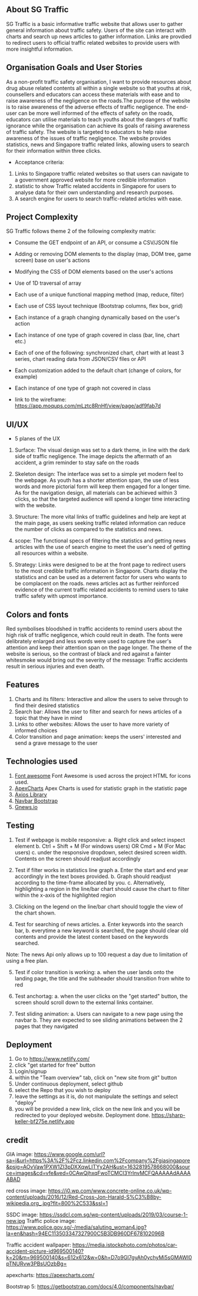 ## About SG Traffic

SG Traffic is a basic informative traffic website that allows user to gather general information about traffic safety. Users of the site can interact with charts and search up news articles to gather information. Links are provdied to redirect users to official traffic related websites to provide users with more insightful information.

## Organisation Goals and User Stories
As a non-profit traffic safety organisation, I want to provide resources about drug abuse related contents all within a single website so that youths at risk, counsellers and educators can access these materials with ease and to raise awareness of the negligence on the roads.The purpose of the website is to raise awareness of the adverse effects of traffic negligence. The end-user can be more well informed of the effects of safety on the roads, educators can utilise materials to teach youths about the dangers of traffic ignorance while the organisation can achieve its goals of raising awareness of traffic safety.
The website is targeted to educators to help raise awareness of the issues of traffic negligence. The website provides statistics, news and Singapore traffic related links, allowing users to search for their information within three clicks.

* Acceptance criteria: 
1. Links to Singapore traffic related websites so that users can navigate to a government approved website for more credible information
2. statistic to show Traffic related accidents in Singapore for users to analyse data for their own understanding and research purposes.
3. A search engine for users to search traffic-related articles with ease.

## Project Complexity

SG Traffic follows theme 2 of the following complexity matrix:

* Consume the GET endpoint of an API, or consume a CSV/JSON file
* Adding or removing DOM elements to the display (map, DOM tree, game screen) base on user's actions
* Modifying the CSS of DOM elements based on the user's actions 
* Use of 1D traversal of array 
* Each use of a unique functional mapping method (map, reduce, filter)
* Each use of CSS layout technique (Bootstrap columns, flex box, grid) 
* Each instance of a graph changing dynamically based on the user's action 
* Each instance of one type of graph covered in class (bar, line, chart etc.) 
* Each of one of the following: synchronized chart, chart with at least 3 series, chart reading data from JSON/CSV files or API 
* Each customization added to the default chart (change of colors, for example) 
* Each instance of one type of graph not covered in class

* link to the wireframe: https://app.moqups.com/mLztc8RnHf/view/page/adf9fab7d


## UI/UX

* 5 planes of the UX
1. Surface: The visual design was set to a dark theme, in line with the dark side of traffic negligence. The image depicts the aftermath of an accident, a grim reminder to stay safe on the roads

2. Skeleton design: The interface was set to a simple yet modern feel to the webpage. As youth has a shorter attention span, the use of less words and more pictorial form will keep them engaged for a longer time. As for the navigation design, all materials can be achieved within 3 clicks, so that the targeted audience will spend a longer time interacting with the website.

3. Structure: The more vital links of traffic guidelines and help are kept at the main page, as users seeking traffic related information can reduce the number of clicks as compared to the statistics and news. 

4. scope: The functional specs of filtering the statistics and getting news articles with the use of search engine to meet the user's need of getting all resources within a website.

5. Strategy: Links were designed to be at the front page to redirect users to the most credible traffic information in Singapore. Charts display the statistics and can be used as a deterrent factor for users who wants to be complacent on the roads. news articles act as further reinforced evidence of the current traffic related accidents to remind users to take traffic safety with upmost importance.

## Colors and fonts
Red symbolises bloodshed in traffic accidents to remind users about the high risk of traffic negligence, which could reult in death.
The fonts were delibrately enlarged and less words were used to capture the user's attention and keep their attention span on the page longer. The theme of the website is serious, so the contrast of black and red against a fainter whitesmoke would bring out the severity of the message: Traffic accidents result in serious injuries and even death.

## Features
1. Charts and its filters: Interactive and allow the users to seive through to find their desired statistics
2. Search bar: Allows the user to filter and search for news articles of a topic that they have in mind
3. Links to other websites: Allows the user to have more variety of informed choices
4. Color transition and page animation: keeps the users' interested and send a grave message to the user

## Technologies used
1. [Font awesome](https://fontawesome.com/ "Font Awesome")
   Font Awesome is used across the project HTML for icons used.
2. [ApexCharts](https://apexcharts.com/ "Apex Charts")
   Apex Charts is used for statistic graph in the statistic page
3. [Axios Library](https://cdnjs.cloudflare.com/ajax/libs/axios/0.19.2/axios.min.js "Axios Library")
4. [Navbar Bootstrap](https://getbootstrap.com/docs/4.0/components/navbar/ "Bootstrap5 Navbar")
5. [Gnews.io](https://gnews.io/ "Gnews.io")


## Testing
1. Test if webpage is mobile responsive: 
    a. Right click and select inspect element
    b. Ctrl + Shift + M (For windows users) OR Cmd + M (For Mac users)
    c. under the responsive dropdown, select desired screen width. Contents on the screen should readjust accordingly

2. Test if filter works in statistics line graph
    a. Enter the start and end year accordingly in the text boxes provided.
    b. Graph should readjust according to the time-frame allocated by you.
    c. Alternatively, highlighting a region in the line/bar chart should cause the chart to filter within the x-axis of the highlighted region

3. Clicking on the legend on the line/bar chart should toggle the view of the chart shown.

4. Test for searching of news articles.
    a. Enter keywords into the search bar,
    b. everytime a new keyword is searched, the page should clear old contents and provide the latest content based on the keywords searched.
    
Note: The news Api only allows up to 100 request a day due to limitation of using a free plan.

5. Test if color transition is working:
    a. when the user lands onto the landing page, the title and the subheader should transition from white to red

6. Test anchortag:
    a. when the user clicks on the "get started" button, the screen should scroll down to the external links container.

7. Test sliding animation:
    a. Users can navigate to a new page using the navbar
    b. They are expected to see sliding animations between the 2 pages that they navigated

## Deployment
1. Go to https://www.netlify.com/
2. click "get started for free" button
3. Login/signup
4. within the "Team overview" tab, click on "new site from git" button
5. Under continuous deployment, select github
6. select the Repo that you wish to deploy
7. leave the settings as it is, do not manipulate the settings and select "deploy"
8. you will be provided a new link, click on the new link and you will be redirected to your deployed website. Deployment done.
https://sharp-keller-bf275e.netlify.app
## credit 

GIA image: https://www.google.com/url?sa=i&url=https%3A%2F%2Fcz.linkedin.com%2Fcompany%2Fgiasingapore&psig=AOvVaw1PXW1ZI3pDXXqwLITYy2AH&ust=1632819578668000&source=images&cd=vfe&ved=0CAwQjhxqFwoTCMCI3YrlnvMCFQAAAAAdAAAAABAD

red cross image: https://i0.wp.com/www.concrete-online.co.uk/wp-content/uploads/2016/12/Red-Cross-Jon-Harald-S%C3%B8by-wikipedia.org_.jpg?fit=800%2C533&ssl=1

SSDC image: https://ssdcl.com.sg/wp-content/uploads/2019/03/course-1-new.jpg
Traffic police image: https://www.police.gov.sg/-/media/saluting_woman4.jpg?la=en&hash=94EC113503347327900C5B3DB960DF678102096B

Traffic accident wallpaper: https://media.istockphoto.com/photos/car-accident-picture-id969500140?k=20&m=969500140&s=612x612&w=0&h=D7o9GI7gyAh0ychyMi5sGMAWI0pTNURvw3PBsUOzbBg=

apexcharts: https://apexcharts.com/

Bootstrap 5: https://getbootstrap.com/docs/4.0/components/navbar/